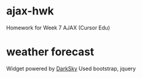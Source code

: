 # ajax-hwk
Homework for Week 7 AJAX (Cursor Edu)

# weather forecast
Widget powered by [DarkSky](https://darksky.net/)
Used bootstrap, jquery
